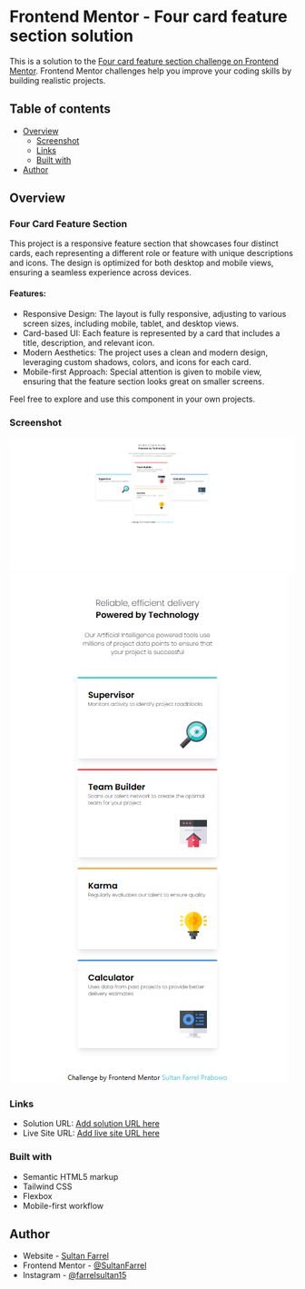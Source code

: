 # Frontend Mentor - Four card feature section solution

This is a solution to the [Four card feature section challenge on Frontend Mentor](https://www.frontendmentor.io/challenges/four-card-feature-section-weK1eFYK). Frontend Mentor challenges help you improve your coding skills by building realistic projects.

## Table of contents

- [Overview](#overview)
  - [Screenshot](#screenshot)
  - [Links](#links)
  - [Built with](#built-with)
- [Author](#author)

## Overview

### Four Card Feature Section

This project is a responsive feature section that showcases four distinct cards, each representing a different role or feature with unique descriptions and icons. The design is optimized for both desktop and mobile views, ensuring a seamless experience across devices.

#### Features:

- Responsive Design: The layout is fully responsive, adjusting to various screen sizes, including mobile, tablet, and desktop views.
- Card-based UI: Each feature is represented by a card that includes a title, description, and relevant icon.
- Modern Aesthetics: The project uses a clean and modern design, leveraging custom shadows, colors, and icons for each card.
- Mobile-first Approach: Special attention is given to mobile view, ensuring that the feature section looks great on smaller screens.

Feel free to explore and use this component in your own projects.

### Screenshot

![Desktop View](images/desktopview.png)
![Mobile View](images/mobileview.png)

### Links

- Solution URL: [Add solution URL here](https://your-solution-url.com)
- Live Site URL: [Add live site URL here](https://your-live-site-url.com)

### Built with

- Semantic HTML5 markup
- Tailwind CSS
- Flexbox
- Mobile-first workflow

## Author

- Website - [Sultan Farrel](https://www.sultanf.my.id)
- Frontend Mentor - [@SultanFarrel](https://www.frontendmentor.io/profile/SultanFarrel)
- Instagram - [@farrelsultan15](https://www.instagram.com/farrelsultan15)
